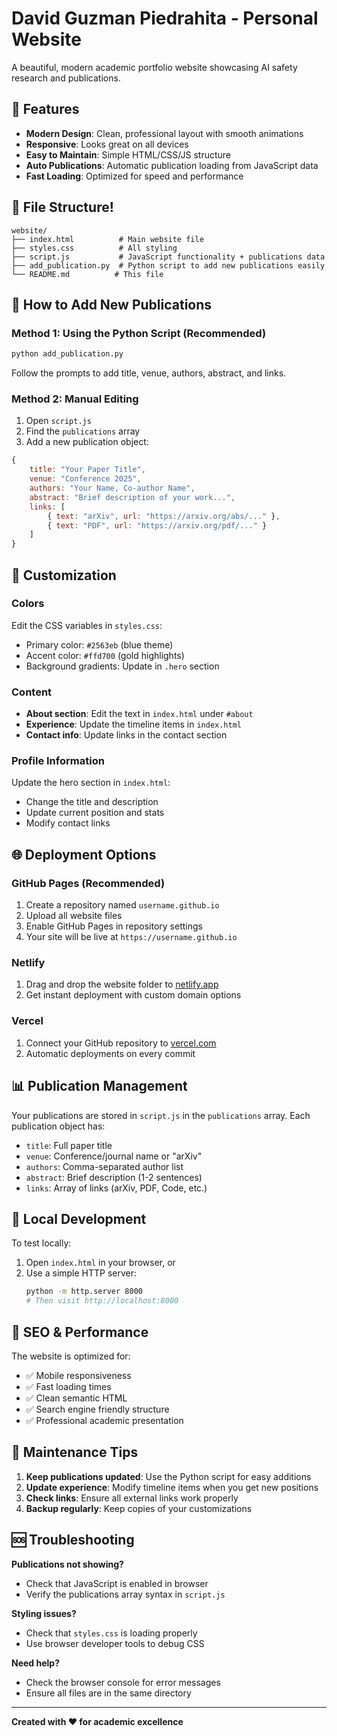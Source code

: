 # David Guzman Piedrahita - Personal Website

A beautiful, modern academic portfolio website showcasing AI safety research and publications.

## 🚀 Features

- **Modern Design**: Clean, professional layout with smooth animations
- **Responsive**: Looks great on all devices
- **Easy to Maintain**: Simple HTML/CSS/JS structure
- **Auto Publications**: Automatic publication loading from JavaScript data
- **Fast Loading**: Optimized for speed and performance

## 📁 File Structure!

```
website/
├── index.html          # Main website file
├── styles.css          # All styling
├── script.js           # JavaScript functionality + publications data
├── add_publication.py  # Python script to add new publications easily
└── README.md          # This file
```

## 🔧 How to Add New Publications

### Method 1: Using the Python Script (Recommended)
```bash
python add_publication.py
```
Follow the prompts to add title, venue, authors, abstract, and links.

### Method 2: Manual Editing
1. Open `script.js`
2. Find the `publications` array
3. Add a new publication object:
```javascript
{
    title: "Your Paper Title",
    venue: "Conference 2025",
    authors: "Your Name, Co-author Name",
    abstract: "Brief description of your work...",
    links: [
        { text: "arXiv", url: "https://arxiv.org/abs/..." },
        { text: "PDF", url: "https://arxiv.org/pdf/..." }
    ]
}
```

## 🎨 Customization

### Colors
Edit the CSS variables in `styles.css`:
- Primary color: `#2563eb` (blue theme)
- Accent color: `#ffd700` (gold highlights)
- Background gradients: Update in `.hero` section

### Content
- **About section**: Edit the text in `index.html` under `#about`
- **Experience**: Update the timeline items in `index.html`
- **Contact info**: Update links in the contact section

### Profile Information
Update the hero section in `index.html`:
- Change the title and description
- Update current position and stats
- Modify contact links

## 🌐 Deployment Options

### GitHub Pages (Recommended)
1. Create a repository named `username.github.io`
2. Upload all website files
3. Enable GitHub Pages in repository settings
4. Your site will be live at `https://username.github.io`

### Netlify
1. Drag and drop the website folder to [netlify.app](https://app.netlify.com)
2. Get instant deployment with custom domain options

### Vercel
1. Connect your GitHub repository to [vercel.com](https://vercel.com)
2. Automatic deployments on every commit

## 📊 Publication Management

Your publications are stored in `script.js` in the `publications` array. Each publication object has:

- `title`: Full paper title
- `venue`: Conference/journal name or "arXiv"
- `authors`: Comma-separated author list
- `abstract`: Brief description (1-2 sentences)
- `links`: Array of links (arXiv, PDF, Code, etc.)

## 🔧 Local Development

To test locally:
1. Open `index.html` in your browser, or
2. Use a simple HTTP server:
   ```bash
   python -m http.server 8000
   # Then visit http://localhost:8000
   ```

## 🎯 SEO & Performance

The website is optimized for:
- ✅ Mobile responsiveness
- ✅ Fast loading times
- ✅ Clean semantic HTML
- ✅ Search engine friendly structure
- ✅ Professional academic presentation

## 📝 Maintenance Tips

1. **Keep publications updated**: Use the Python script for easy additions
2. **Update experience**: Modify timeline items when you get new positions
3. **Check links**: Ensure all external links work properly
4. **Backup regularly**: Keep copies of your customizations

## 🆘 Troubleshooting

**Publications not showing?**
- Check that JavaScript is enabled in browser
- Verify the publications array syntax in `script.js`

**Styling issues?**
- Check that `styles.css` is loading properly
- Use browser developer tools to debug CSS

**Need help?**
- Check the browser console for error messages
- Ensure all files are in the same directory

---

**Created with ❤️ for academic excellence**